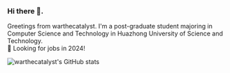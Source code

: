 ### Hi there 👋. 
Greetings from warthecatalyst. I'm a post-graduate student majoring in Computer Science and Technology in Huazhong University of Science and Technology.\
🔭 Looking for jobs in 2024!

![warthecatalyst's GitHub stats](https://github-readme-stats.vercel.app/api?username=warthecatalyst&count_private=true)

<!--
**warthecatalyst/warthecatalyst** is a ✨ _special_ ✨ repository because its `README.md` (this file) appears on your GitHub profile.

Here are some ideas to get you started:

- 🔭 I’m currently working on ...
- 🌱 I’m currently learning ...
- 👯 I’m looking to collaborate on ...
- 🤔 I’m looking for help with ...
- 💬 Ask me about ...
- 📫 How to reach me: ...
- 😄 Pronouns: ...
- ⚡ Fun fact: ...
-->
